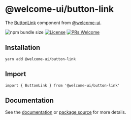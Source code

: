 # @welcome-ui/button-link

The [ButtonLink](https://welcome-ui.com/components/button-link) component from [@welcome-ui](https://welcome-ui.com).

![npm bundle size](https://img.shields.io/bundlephobia/minzip/@welcome-ui/button-link) [![License](https://img.shields.io/npm/l/welcome-ui.svg)](https://github.com/WTTJ/welcome-ui/blob/master/LICENSE) [![PRs Welcome](https://img.shields.io/badge/PRs-welcome-mediumspringgreen.svg)](ttps://github.com/WTTJ/welcome-ui/blob/master/CONTRIBUTING.mdx)

## Installation

    yarn add @welcome-ui/button-link

## Import

    import { ButtonLink } from '@welcome-ui/button-link'

## Documentation

See the [documentation](https://welcome-ui.com/components/button-link) or [package source](https://github.com/WTTJ/welcome-ui/tree/master/packages/ButtonLink) for more details.
